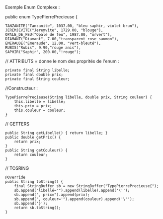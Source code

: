 Exemple Enum Complexe :

public enum TypePierrePrecieuse {

    TANZANITE("Tanzanite", 1037.00, "bleu saphir, violet brun"),
    JEREMJEVITE("Jeremvite", 1729.00, "blouge"),
    OPALE_DE_FEU("Opale de feu", 1987.00, "orvert"),
    DIAMANT("Diamant", 7.00,"transparent rose saumon"),
    EMERAUDE("Emeraude", 12.00, "vert-bleuté"),
    RUBIS("Rubis", 9.90,"rouge anis"),
    SAPHIR("Saphir", 200.00,"!rouge");


// ATTRIBUTS = donne le nom des proprités de l'enum :

    private final String libelle;
    private final double prix;
    private final String couleur;

//Constructeur :

    TypePierrePrecieuse(String libelle, double prix, String couleur) {
        this.libelle = libelle;
        this.prix = prix;
        this.couleur = couleur;
    }

// GETTERS

    public String getLibelle() { return libelle; }
    public double getPrix() {
        return prix;
    }
    public String getCouleur() {
        return couleur;
    }

// TOSRING

    @Override
    public String toString() {
        final StringBuffer sb = new StringBuffer("TypePierrePrecieuse{");
        sb.append("libellé='").append(libelle).append('\'');
        sb.append(", prix=").append(prix);
        sb.append(", couleur='").append(couleur).append('\'');
        sb.append('}');
        return sb.toString();
    }